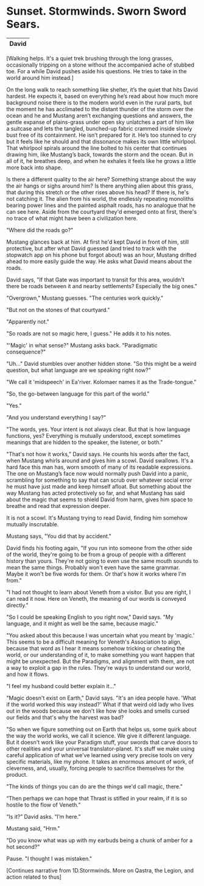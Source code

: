 # Sunset. Stormwinds. Sworn Sword Sears.

| David |
| :---: |

[Walking helps. It's a quiet trek brushing through the long grasses, occasionally tripping on a stone without the accompanied ache of stubbed toe. For a while David pushes aside his questions. He tries to take in the world around him instead.]

On the long walk to reach something like shelter, it’s the quiet that hits David hardest. He expects it, based on  everything he’s read about how much more background noise there is to the modern world even in the rural parts, but the moment he has acclimated to the distant thunder of the storm over the ocean and he and Mustang aren’t exchanging questions and answers, the gentle expanse of plains-grass under open sky unlatches a part of him like a suitcase and lets the tangled, bunched-up fabric crammed inside slowly bust free of its containment. He isn’t prepared for it. He’s too stunned to cry but it feels like he should and that dissonance makes its own little whirlpool. That whirlpool spirals around the line bolted to his center that continues drawing him, like Mustang’s back, towards the storm and the ocean. But in all of it, he breathes deep, and when he exhales it feels like he grows a little more back into shape.

Is there a different quality to the air here? Something strange about the way the air hangs or sighs around him? Is there anything alien about this grass, that during this stretch or the other rises above his head? If there is, he's not catching it. The alien from his world, the endlessly repeating monoliths bearing power lines and the painted asphalt roads, has no analogue that he can see here. Aside from the courtyard they'd emerged onto at first, there's no trace of what might have been a civilization here.

"Where did the roads go?"

Mustang glances back at him. At first he'd kept David in front of him, still protective, but after what David guessed (and tried to track with the stopwatch app on his phone but forgot about) was an hour, Mustang drifted ahead to more easily guide the way. He asks what David means about the roads.

David says, "If that Gate was important to transit for this area, wouldn't there be roads between it and nearby settlements? Especially the big ones."

"Overgrown," Mustang guesses. "The centuries work quickly."

"But not on the stones of that courtyard."

"Apparently not."

"So roads are not so magic here, I guess." He adds it to his notes.

"'Magic' in what sense?" Mustang asks back. "Paradigmatic consequence?"

"Uh…" David stumbles over another hidden stone. "So this might be a weird question, but what language are we speaking right now?"

"We call it 'midspeech' in Ea'river. Kolomaer names it as the Trade-tongue."

"So, the go-between language for this part of the world."

"Yes."

"And you understand everything I say?"

"The words, yes. Your intent is not always clear. But that is how language functions, yes? Everything is mutually understood, except sometimes meanings that are hidden to the speaker, the listener, or both."

"That's not how it works,” David says. He counts his words after the fact, when Mustang whirls around and gives him a scowl. David swallows. It's a hard face this man has, worn smooth of many of its readable expressions. The one on Mustang’s face now would normally push David into a panic, scrambling for something to say that can scrub over whatever social error he must have just made and keep himself afloat. But something about the way Mustang has acted protectively so far, and what Mustang has said about the magic that seems to shield David from harm, gives him space to breathe and read that expression deeper.

It is not a scowl. It's Mustang trying to read David, finding him somehow mutually inscrutable.

Mustang says, "You did that by accident."

David finds his footing again, "If you run into someone from the other side of the world, they're going to be from a group of people with a different history than yours. They're not going to even use the same mouth sounds to mean the same things. Probably won't even have the same grammar. Maybe it won't be five words for them. Or that's how it works where I'm from."

"I had not thought to learn about Veneth from a visitor. But you are right, I can read it now. Here on Veneth, the meaning of our words is conveyed directly."

"So I could be speaking English to you right now," David says. "My language, and it might as well be the same, because magic."

"You asked about this because I was uncertain what you meant by 'magic.' This seems to be a difficult meaning for Veneth's Association to align, because that word as I hear it means somehow tricking or cheating the world, or our understanding of it, to make something you want happen that might be unexpected. But the Paradigms, and alignment with them, are not a way to exploit a gap in the rules. They're ways to understand our world, and how it flows.

"I feel my husband could better explain it…"

"Magic doesn't exist on Earth," David says. "It's an idea people have. 'What if the world worked this way instead?' What if that weird old lady who lives out in the woods because we don't like how she looks and smells cursed our fields and that's why the harvest was bad?

"So when we figure something out on Earth that helps us, some quirk about the way the world works, we call it science. We give it different language. But it doesn't work like your Paradigm stuff, your swords that carve doors to other realities and your universal translator-planet. It's stuff we make using careful application of what we've learned using very precise tools on very specific materials, like my phone. It takes an enormous amount of work, of cleverness, and, usually, forcing people to sacrifice themselves for the product.

"The kinds of things you can do are the things we'd call magic, there."

“Then perhaps we can hope that Thrast is stifled in your realm, if it is so hostile to the flow of Veneth.”

“Is it?” David asks. “I’m here.”

Mustang said, "Hrm."

"Do you know what was up with my earbuds being a chunk of amber for a hot second?"

Pause. "I thought I was mistaken."

[Continues narrative from 1D.Stormwinds. More on Qastra, the Legion, and action related to thus]
